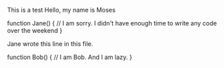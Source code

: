 This is a test
Hello, my name is Moses

function Jane()
{
    // I am sorry. I didn't have enough time to write any code over the weekend
}

Jane wrote this line in this file.

function Bob()
{
  // I am Bob. And I am lazy.
}
